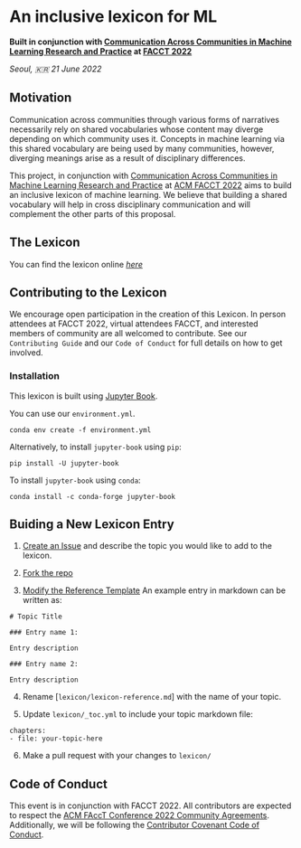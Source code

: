 # An inclusive lexicon for ML 
**Built in conjunction with [Communication Across Communities in Machine Learning Research and Practice](https://sites.google.com/view/sedl-workshop/) at [FACCT 2022](https://facctconference.org/2022/acceptedcraft.html)**

*Seoul, 🇰🇷 21 June 2022*

## Motivation

Communication across communities through various forms of narratives necessarily rely on shared vocabularies whose content may diverge depending on which community uses it. Concepts in machine learning via this shared vocabulary are being used by many communities, however, diverging meanings arise as a result of disciplinary differences. 

This project, in conjunction with [Communication Across Communities in Machine Learning Research and Practice](https://sites.google.com/view/sedl-workshop/) at [ACM FACCT 2022](https://facctconference.org/2022/acceptedcraft.html) aims to build an inclusive lexicon of machine learning. We believe that building a shared vocabulary will help in cross disciplinary communication and will complement the other parts of this proposal.

## The Lexicon

You can find the lexicon online [*here*](https://sedl-at-facct2022.github.io/ml-lexicon/intro.html)

## Contributing to the Lexicon

We encourage open participation in the creation of this Lexicon. 
In person attendees at FACCT 2022, virtual attendees FACCT, and interested members of community are all welcomed to contribute.
See our `Contributing Guide` and our `Code of Conduct` for full details on how to get involved.

### Installation

This lexicon is built using [Jupyter Book](https://jupyterbook.org/en/stable/intro.html). 

You can use our `environment.yml`.

```
conda env create -f environment.yml
```

Alternatively, to install `jupyter-book` using `pip`:

```
pip install -U jupyter-book
```

To install `jupyter-book` using `conda`:

```
conda install -c conda-forge jupyter-book
```

## Buiding a New Lexicon Entry

1. [Create an Issue](https://github.com/sedl-at-facct2022/ml-lexicon/issues/new/choose) and describe the topic you would like to add to the lexicon.

2. [Fork the repo](https://github.com/sedl-at-facct2022/ml-lexicon/fork)

3. [Modify the Reference Template](https://github.com/sedl-at-facct2022/ml-lexicon/blob/main/lexicon/lexicon-reference.md) An example entry in markdown can be written as:

```
# Topic Title

### Entry name 1:

Entry description

### Entry name 2:

Entry description
```

4. Rename [`lexicon/lexicon-reference.md`] with the name of your topic.

5. Update `lexicon/_toc.yml` to include your topic markdown file:

```
chapters:
- file: your-topic-here
```

6. Make a pull request with your changes to `lexicon/`

## Code of Conduct

This event is in conjunction with FACCT 2022.  All contributors are expected to respect the [ACM FAccT Conference 2022 Community Agreements](https://facctconference.org/2022/community.html).
Additionally, we will be following the [Contributor Covenant Code of Conduct](https://github.com/sedl-at-facct2022/ml-lexicon/blob/main/CODE_OF_CONDUCT.md).

